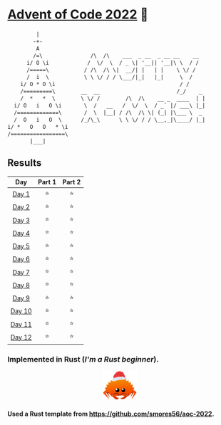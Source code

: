 # [Advent of Code 2022](https://adventofcode.com/2022) 🎄
```
         |
        -+-
         A
        /=\               /\  /\    ___  _ __  _ __ __    __
      i/ O \i            /  \/  \  / _ \| '__|| '__|\ \  / /
      /=====\           / /\  /\ \|  __/| |   | |    \ \/ /
      /  i  \           \ \ \/ / / \___/|_|   |_|     \  /
    i/ O * O \i                                       / /
    /=========\        __  __                        /_/    _
    /  *   *  \        \ \/ /        /\  /\    __ _  ____  | |
  i/ O   i   O \i       \  /   __   /  \/  \  / _` |/ ___\ |_|
  /=============\       /  \  |__| / /\  /\ \| (_| |\___ \  _
  /  O   i   O  \      /_/\_\      \ \ \/ / / \__,_|\____/ |_|
i/ *   O   O   * \i
/=================\
       |___|
```

## Results
| Day                                            | Part 1 | Part 2 |
| :---:                                          | :---:  | :---:  |
| [Day 1](https://adventofcode.com/2022/day/1)   | ⭐     | ⭐     |
| [Day 2](https://adventofcode.com/2022/day/2)   | ⭐     | ⭐     |
| [Day 3](https://adventofcode.com/2022/day/3)   | ⭐     | ⭐     |
| [Day 4](https://adventofcode.com/2022/day/4)   | ⭐     | ⭐     |
| [Day 5](https://adventofcode.com/2022/day/5)   | ⭐     | ⭐     |
| [Day 6](https://adventofcode.com/2022/day/6)   | ⭐     | ⭐     |
| [Day 7](https://adventofcode.com/2022/day/7)   | ⭐     | ⭐     |
| [Day 8](https://adventofcode.com/2022/day/8)   | ⭐     | ⭐     |
| [Day 9](https://adventofcode.com/2022/day/9)   | ⭐     | ⭐     |
| [Day 10](https://adventofcode.com/2022/day/10) | ⭐     | ⭐     |
| [Day 11](https://adventofcode.com/2022/day/11) | ⭐     | ⭐     |
| [Day 12](https://adventofcode.com/2022/day/12) | ⭐     | ⭐     |

### Implemented in Rust (_I'm a Rust beginner_).
<p align="center">
  <img src="./crab.png" alt="Crab" width="80">
</p>

#### Used a Rust template from https://github.com/smores56/aoc-2022.
